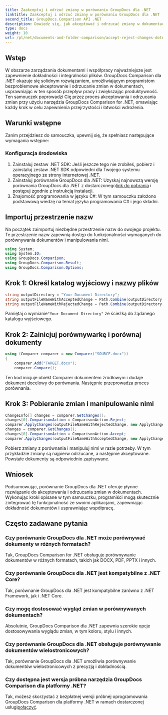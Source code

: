 ```yaml
---
title: Zaakceptuj i odrzuć zmiany w porównaniu GroupDocs dla .NET
linktitle: Zaakceptuj i odrzuć zmiany w porównaniu GroupDocs dla .NET
second_title: GroupDocs.Comparison API .NET
description: Dowiedz się, jak akceptować i odrzucać zmiany w dokumentach za pomocą porównania GroupDocs dla .NET. Usprawnij obieg dokumentów bez wysiłku.
type: docs
weight: 10
url: /pl/net/documents-and-folder-comparison/accept-reject-changes-dotnet/
---
```

## Wstęp
W obszarze zarządzania dokumentami i współpracy najważniejsze jest zapewnienie dokładności i integralności plików. GroupDocs Comparison dla .NET okazuje się solidnym rozwiązaniem, umożliwiającym programistom bezproblemowe akceptowanie i odrzucanie zmian w dokumentach, usprawniając w ten sposób przepływ pracy i zwiększając produktywność. Ten samouczek poprowadzi Cię przez proces akceptowania i odrzucania zmian przy użyciu narzędzia GroupDocs Comparison for .NET, omawiając każdy krok w celu zapewnienia przejrzystości i łatwości wdrożenia.
## Warunki wstępne
Zanim przejdziesz do samouczka, upewnij się, że spełniasz następujące wymagania wstępne:
### Konfiguracja środowiska
1. Zainstaluj zestaw .NET SDK: Jeśli jeszcze tego nie zrobiłeś, pobierz i zainstaluj zestaw .NET SDK odpowiedni dla Twojego systemu operacyjnego ze strony internetowej .NET.
2.  Zainstaluj porównanie GroupDocs dla .NET: Uzyskaj najnowszą wersję porównania GroupDocs dla .NET z dostarczonego[link do pobrania](https://releases.groupdocs.com/comparison/net/) i postępuj zgodnie z instrukcją instalacji.
3. Znajomość programowania w języku C#: W tym samouczku założono podstawową wiedzę na temat języka programowania C# i jego składni.

## Importuj przestrzenie nazw
Na początek zaimportuj niezbędne przestrzenie nazw do swojego projektu. Te przestrzenie nazw zapewnią dostęp do funkcjonalności wymaganych do porównywania dokumentów i manipulowania nimi.

```csharp
using System;
using System.IO;
using GroupDocs.Comparison;
using GroupDocs.Comparison.Result;
using GroupDocs.Comparison.Options;
```
## Krok 1: Określ katalog wyjściowy i nazwy plików
```csharp
string outputDirectory = "Your Document Directory";
string outputFileNameWithAcceptedChange = Path.Combine(outputDirectory, "RESULT_WITH_ACCEPTED_CHANGE.docx");
string outputFileNameWithRejectedChange = Path.Combine(outputDirectory, "RESULT_WITH_REJECTED_CHANGE.docx");
```
 Pamiętaj o wymianie`"Your Document Directory"` ze ścieżką do żądanego katalogu wyjściowego.
## Krok 2: Zainicjuj porównywarkę i porównaj dokumenty
```csharp
using (Comparer comparer = new Comparer("SOURCE.docx"))
{
    comparer.Add("TARGET.docx");
    comparer.Compare();
```
Ten kod inicjuje obiekt Comparer dokumentem źródłowym i dodaje dokument docelowy do porównania. Następnie przeprowadza proces porównania.
## Krok 3: Pobieranie zmian i manipulowanie nimi
```csharp
ChangeInfo[] changes = comparer.GetChanges();
changes[0].ComparisonAction = ComparisonAction.Reject;
comparer.ApplyChanges(outputFileNameWithRejectedChange, new ApplyChangeOptions { Changes = changes, SaveOriginalState = true });
changes = comparer.GetChanges();
changes[0].ComparisonAction = ComparisonAction.Accept;
comparer.ApplyChanges(outputFileNameWithAcceptedChange, new ApplyChangeOptions { Changes = changes });
```
Pobierz zmiany z porównania i manipuluj nimi w razie potrzeby. W tym przykładzie zmiany są najpierw odrzucane, a następnie akceptowane. Powstałe dokumenty są odpowiednio zapisywane.

## Wniosek
Podsumowując, porównanie GroupDocs dla .NET oferuje płynne rozwiązanie do akceptowania i odrzucania zmian w dokumentach. Wykonując kroki opisane w tym samouczku, programiści mogą skutecznie zintegrować tę funkcjonalność ze swoimi aplikacjami, zapewniając dokładność dokumentów i usprawniając współpracę.
## Często zadawane pytania
### Czy porównanie GroupDocs dla .NET może porównywać dokumenty w różnych formatach?
Tak, GroupDocs Comparison for .NET obsługuje porównywanie dokumentów w różnych formatach, takich jak DOCX, PDF, PPTX i innych.
### Czy porównanie GroupDocs dla .NET jest kompatybilne z .NET Core?
Tak, porównanie GroupDocs dla .NET jest kompatybilne zarówno z .NET Framework, jak i .NET Core.
### Czy mogę dostosować wygląd zmian w porównywanych dokumentach?
Absolutnie, GroupDocs Comparison dla .NET zapewnia szerokie opcje dostosowywania wyglądu zmian, w tym koloru, stylu i innych.
### Czy porównanie GroupDocs dla .NET obsługuje porównywanie dokumentów wielostronicowych?
Tak, porównanie GroupDocs dla .NET umożliwia porównywanie dokumentów wielostronicowych z precyzją i dokładnością.
### Czy dostępna jest wersja próbna narzędzia GroupDocs Comparison dla platformy .NET?
 Tak, możesz skorzystać z bezpłatnej wersji próbnej oprogramowania GroupDocs Comparison dla platformy .NET w ramach dostarczonej usługi[połączyć](https://releases.groupdocs.com/).